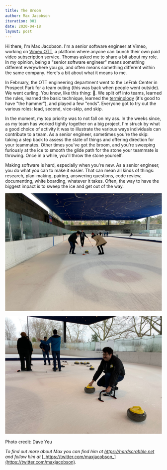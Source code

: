 ```yaml
---
title: The Broom
author: Max Jacobson
iteration: 001
date: 2020-04-18
layout: post
---
```


Hi there, I'm Max Jacobson. I'm a senior software engineer at Vimeo, working on [Vimeo OTT](https://vimeo.com/ott/home), a platform where anyone can launch their own paid video subscription service. Thomas asked me to share a bit about my role. In my opinion, being a "senior software engineer" means something different everywhere you go, and often means something different within the same company. Here's a bit about what it means to me.  

In February, the OTT engineering department went to the LeFrak Center in Prospect Park for a team outing (this was back when people went outside). We went curling. You know, like this thing: 🥌. We split off into teams, learned the rules, learned the basic technique, learned the [terminology](http://www.srcc.ca/en-us/aboutcurling/curlingterminology.aspx) (it's good to have "the hammer"), and played a few "ends". Everyone got to try out the various roles: lead, second, vice-skip, and skip.

In the moment, my top priority was to not fall on my ass. In the weeks since, as my team has worked tightly together on a big project, I'm struck by what a good choice of activity it was to illustrate the various ways individuals can contribute to a team. As a senior engineer, sometimes you're the skip: taking a step back to assess the state of things and offering direction for your teammates. Other times you've got the broom, and you're sweeping furiously at the ice to smooth the glide path for the stone your teammate is throwing. Once in a while, you'll throw the stone yourself.  

Making software is hard, especially when you're new. As a senior engineer, you do what you can to make it easier. That can mean all kinds of things: research, plan-making, pairing, answering questions, code review, documenting, white boarding, whatever it takes. Often, the way to have the biggest impact is to sweep the ice and get out of the way.  
  
![](/assets/images/001/the-broom-001.jpg)

![](/assets/images/001/the-broom-002.jpg)

<p class="text-small">Photo credit: Dave Yeu</p>

_To find out more about Max you can find him at_ [_https://hardscrabble.net_](https://www.hardscrabble.net/) _and follow him at_ [_https://twitter.com/maxjacobson_](https://twitter.com/maxjacobson).


